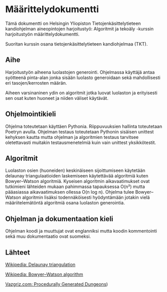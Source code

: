 # Määrittelydokumentti

Tämä dokumentti on Helsingin Yliopiston Tietojenkäsittelytieteen kandiohjelman aineopintojen harjoitustyö: Algoritmit ja tekoäly -kurssin harjoitustyön määrittelydokumentti.

Suoritan kurssin osana tietojenkäsittelytieteen kandiohjelmaa (TKT).

## Aihe

Harjoitustyön aiheena luolastojen generointi. Ohjelmassa käyttäjä antaa syötteenä pinta-alan jonka sisään luolasto generoidaan sekä mahdollisesti eri tasojen/kerrosten määrän.

Aiheen varsinaninen ydin on algoritmit jotka luovat luolaston ja erityisesti sen osat kuten huoneet ja niiden väliset käytävät.

## Ohjelmointikieli

Ohjelma toteutetaan käyttäen Pythonia. Riippuvuuksien hallinta toteutetaan Poetryn avulla. Ohjelman testaus toteutetaan Pythonin sisäisen unittest kehyksen kautta mutta ohjelman ja algoritmien testaus tarvitsee oletettavasti muitakin testausmenetelmiä kuin vain unittest yksikkötestit.

## Algoritmit

Luolaston osien (huoneiden) keskinäiseen sijoittumiseen käytetään delaunay triangulaatioiden laskemiseen käytettävää algoritmiä kuten Bowyer–Watson algoritmiä. 
Kyseisen algoritmin aikavaatimukset ovat tutkimieni lähteiden mukaan pahimmassa tapauksessa O(n²) mutta pääasiassa aikavaatimuksen ollessa O(n log n).
Ohjelma tulee Bowyer–Watson algoritmin lisäksi todennäköisesti hyödyntämään jotakin vielä määriitelemätöntä algoritmiä osana luolaston generointia.


## Ohjelman ja dokumentaation kieli

Ohjelman koodi ja muuttujat ovat englanniksi mutta koodin kommentointi sekä muu dokumentaatio ovat suomeksi.


## Lähteet

[Wikipedia: Delaunay triangulation](https://en.wikipedia.org/wiki/Delaunay_triangulation)

[Wikipedia: Bowyer–Watson algorithm](https://en.wikipedia.org/wiki/Bowyer–Watson_algorithm)

[Vazgriz.com: Procedurally Generated Dungeons](https://vazgriz.com/119/procedurally-generated-dungeons/))
